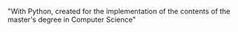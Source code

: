 "With Python, created for the implementation of the contents of the master's degree in Computer Science" 
